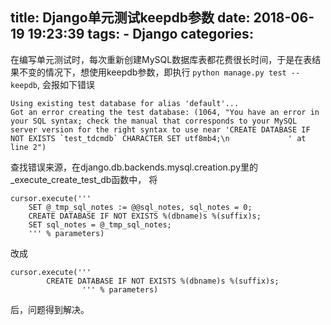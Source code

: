 title: Django单元测试keepdb参数
date: 2018-06-19 19:23:39
tags:
    - Django
categories:
---
在编写单元测试时，每次重新创建MySQL数据库表都花费很长时间，于是在表结果不变的情况下，想使用keepdb参数，即执行
`python manage.py test --keepdb`, 会报如下错误

```
Using existing test database for alias 'default'...
Got an error creating the test database: (1064, "You have an error in your SQL syntax; check the manual that corresponds to your MySQL server version for the right syntax to use near 'CREATE DATABASE IF NOT EXISTS `test_tdcmdb` CHARACTER SET utf8mb4;\n             ' at line 2")
```

查找错误来源，在django.db.backends.mysql.creation.py里的_execute_create_test_db函数中，
将

```
cursor.execute('''
    SET @_tmp_sql_notes := @@sql_notes, sql_notes = 0;
    CREATE DATABASE IF NOT EXISTS %(dbname)s %(suffix)s;
    SET sql_notes = @_tmp_sql_notes;
    ''' % parameters)
```

改成

```
cursor.execute('''
        CREATE DATABASE IF NOT EXISTS %(dbname)s %(suffix)s;
                ''' % parameters)
```

后，问题得到解决。
